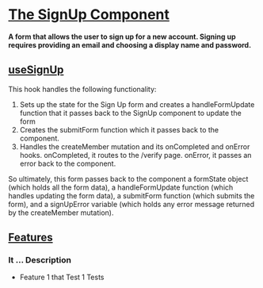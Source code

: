 # [The SignUp Component](SignUp.tsx)

**A form that allows the user to sign up for a new account. Signing up requires providing an email and choosing a display name and password.**

## [useSignUp](useSignUp.ts)

This hook handles the following functionality:

1. Sets up the state for the Sign Up form and creates a handleFormUpdate function that it passes back to the SignUp component to update the form
1. Creates the submitForm function which it passes back to the component.
1. Handles the createMember mutation and its onCompleted and onError hooks. onCompleted, it routes to the /verify page. onError, it passes an error back to the component.

So ultimately, this form passes back to the component a formState object (which holds all the form data), a handleFormUpdate function (which handles updating the form data), a submitForm function (which submits the form), and a signUpError variable (which holds any error message returned by the createMember mutation).

## [Features](SignUp.test.tsx)

### It ... Description

- Feature 1 that Test 1 Tests
